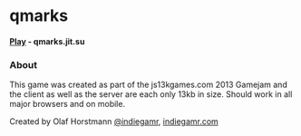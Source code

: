 qmarks
======

#### [Play](http://qmarks.jit.su) - qmarks.jit.su

### About

This game was created as part of the js13kgames.com 2013 Gamejam and the client as well as the server are each only 13kb in size.
Should work in all major browsers and on mobile.

Created by Olaf Horstmann [@indiegamr](http://twitter.com/indiegamr), [indiegamr.com](http://www.indiegamr.com)